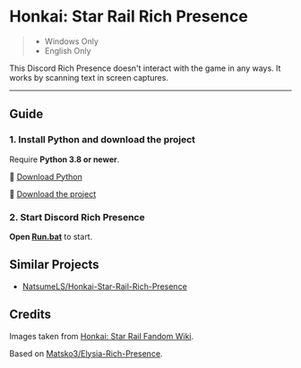 # Honkai: Star Rail Rich Presence

> - Windows Only
> - English Only

This Discord Rich Presence doesn't interact with the game in any ways. It works by scanning text in screen captures.

-----

## Guide

### 1. Install Python and download the project

Require **Python 3.8 or newer**.

🐍 [Download Python](https://www.python.org/downloads)

📁 [Download the project](https://github.com/NatsumeLS/Honkai-Star-Rail-Rich-Presence/archive/refs/heads/main.zip)

### 2. Start Discord Rich Presence

**Open [Run.bat](Run.bat)** to start.

## Similar Projects

- [NatsumeLS/Honkai-Star-Rail-Rich-Presence](https://github.com/NatsumeLS/Honkai-Star-Rail-Rich-Presence)

## Credits

Images taken from [Honkai: Star Rail Fandom Wiki](https://honkai-star-rail.fandom.com/).

Based on [Matsko3/Elysia-Rich-Presence](https://github.com/Matsko3/Elysia-Rich-Presence).
